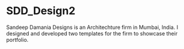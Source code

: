 # SDD_Design2
Sandeep Damania Designs is an Architechture firm in Mumbai, India. I designed and developed two templates for the firm to showcase their portfolio.
